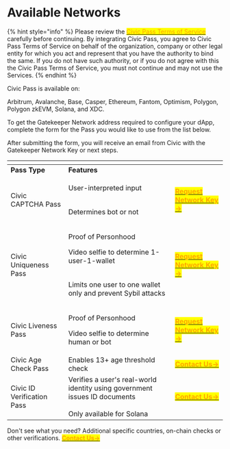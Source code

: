 # Available Networks

{% hint style="info" %}
Please review the [<mark style="color:orange;">Civic Pass Terms of Service</mark>](https://www.civic.com/legal/terms-of-service-civic-pass-v1/) carefully before continuing. By integrating Civic Pass, you agree to Civic Pass Terms of Service on behalf of the organization, company or other legal entity for which you act and represent that you have the authority to bind the same. If you do not have such authority, or if you do not agree with this the Civic Pass Terms of Service, you must not continue and may not use the Services.
{% endhint %}



Civic Pass is available on:

Arbitrum, Avalanche, Base, Casper, Ethereum, Fantom, Optimism, Polygon, Polygon zkEVM, Solana, and XDC.

To get the Gatekeeper Network address required to configure your dApp, complete the form for the Pass you would like to use from the list below.

After submitting the form, you will receive an email from Civic with the Gatekeeper Network Key or next steps.



<table data-header-hidden data-full-width="true"><thead><tr><th></th><th></th><th></th></tr></thead><tbody><tr><td><strong>Pass Type</strong></td><td><strong>Features</strong></td><td></td></tr><tr><td>Civic CAPTCHA Pass </td><td><p>User-interpreted input</p><p><br>Determines bot or not</p></td><td><a href="https://share.hsforms.com/1OElIx6SpTjChCq9EZa4-Fwbzn0a"><mark style="color:orange;"><strong>Request Network Key -></strong></mark></a></td></tr><tr><td>Civic Uniqueness Pass</td><td><p>Proof of Personhood</p><p></p><p>Video selfie to determine 1-user-1-wallet</p><p><br>Limits one user to one wallet only and prevent Sybil attacks</p></td><td><a href="https://share.hsforms.com/1NhExhEX0Sf6NLptdGi4cAwbzn0a"><mark style="color:orange;"><strong>Request Network Key -></strong></mark></a></td></tr><tr><td>Civic Liveness Pass</td><td><p>Proof of Personhood</p><p></p><p>Video selfie to determine human or bot</p></td><td><a href="https://share.hsforms.com/1pkdva9v2Q_yAKALLIrPAVwbzn0a"><mark style="color:orange;"><strong>Request Network Key -></strong></mark></a></td></tr><tr><td>Civic Age Check Pass</td><td>Enables 13+ age threshold check​</td><td><a href="https://share.hsforms.com/1kZnRNCKnR3OwO3occk7EXQbzn0a"><mark style="color:orange;"><strong>Contact Us-></strong></mark></a></td></tr><tr><td>Civic ID Verification Pass</td><td>Verifies a user's real-world identity using government issues ID documents<br><br>Only available for Solana</td><td><a href="https://share.hsforms.com/1Z4QgWNh0RN2-81jJDcrN2Qbzn0a"><mark style="color:orange;"><strong>Contact Us-></strong></mark></a></td></tr></tbody></table>

Don't see what you need? Additional specific countries, on-chain checks or other verifications. [<mark style="color:orange;">**Contact Us->**</mark>](https://share.hsforms.com/1NvBk0zfyR3aWcMosBxJETQbzn0a)
